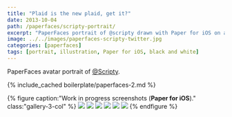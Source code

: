 ```yaml
---
title: "Plaid is the new plaid, get it?"
date: 2013-10-04
path: /paperfaces/scripty-portrait/
excerpt: "PaperFaces portrait of @scripty drawn with Paper for iOS on an iPad."
image: ../../images/paperfaces-scripty-twitter.jpg
categories: [paperfaces]
tags: [portrait, illustration, Paper for iOS, black and white]
---
```


PaperFaces avatar portrait of <a href="https://twitter.com/Scripty">@Scripty</a>.

{% include_cached boilerplate/paperfaces-2.md %}

{% figure caption:"Work in progress screenshots (**Paper for iOS**)." class:"gallery-3-col" %}
[![](../../images/paperfaces-scripty-process-1-600.jpg)](../../images/paperfaces-scripty-process-1-lg.jpg)
[![](../../images/paperfaces-scripty-process-2-600.jpg)](../../images/paperfaces-scripty-process-2-lg.jpg)
[![](../../images/paperfaces-scripty-process-3-600.jpg)](../../images/paperfaces-scripty-process-3-lg.jpg)
[![](../../images/paperfaces-scripty-process-4-600.jpg)](../../images/paperfaces-scripty-process-4-lg.jpg)
[![](../../images/paperfaces-scripty-process-5-600.jpg)](../../images/paperfaces-scripty-process-5-lg.jpg)
[![](../../images/paperfaces-scripty-process-6-600.jpg)](../../images/paperfaces-scripty-process-6-lg.jpg)
{% endfigure %}
